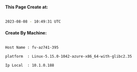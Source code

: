
   
#### This Page Create at:

```bash

2023-08-08 - 10:49:31 UTC

```

#### Create By Machine:

```bash

Host Name : fv-az741-395

platform  : Linux-5.15.0-1042-azure-x86_64-with-glibc2.35

Ip Local  : 10.1.0.188

```


